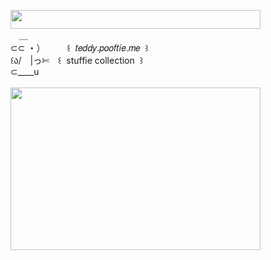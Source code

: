 <img width="400" height="30" src="https://middlepot.com/img/lacey.png">\
　＿\
⊂⊂ ・）　　　꒰ ‌ 𝑡𝑒𝑑𝑑𝑦.𝑝𝑜𝑜𝑓𝑡𝑖𝑒.𝑚𝑒 ‌ ꒱\
꒰ა/　|っ✄　꒰ ‌ stuffie collection ‌ ꒱\
⊂____u\
  \
<img width="400" height="260" src="https://middlepot.com/img/stuffie.jpg">
